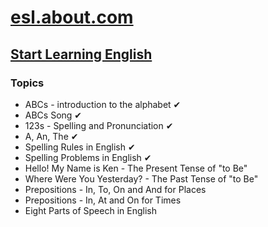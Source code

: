# [esl.about.com](esl.about.com)

## [Start Learning English](http://esl.about.com/od/beginningenglish/u/start.htm)

### Topics

- ABCs - introduction to the alphabet ✔
- ABCs Song ✔
- 123s - Spelling and Pronunciation ✔
- A, An, The ✔
- Spelling Rules in English ✔
- Spelling Problems in English ✔
- Hello! My Name is Ken - The Present Tense of "to Be"
- Where Were You Yesterday? - The Past Tense of "to Be"
- Prepositions - In, To, On and And for Places
- Prepositions - In, At and On for Times
- Eight Parts of Speech in English
